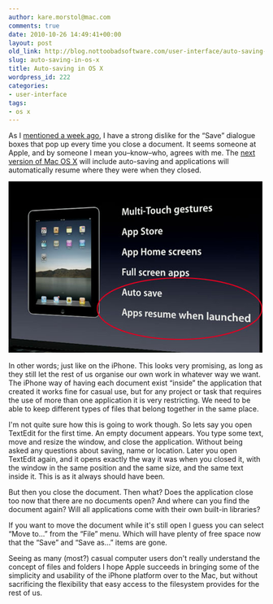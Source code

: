 ```yaml
---
author: kare.morstol@mac.com
comments: true
date: 2010-10-26 14:49:41+00:00
layout: post
old_link: http://blog.nottoobadsoftware.com/user-interface/auto-saving-in-os-x/
slug: auto-saving-in-os-x
title: Auto-saving in OS X
wordpress_id: 222
categories:
- user-interface
tags:
- os x
---
```


As I [mentioned a week ago](/blog/user-interface/dumbest-question-ever/), I have a strong dislike for the “Save” dialogue boxes that pop up every time you close a document. It seems someone at Apple, and by someone I mean you–know–who, agrees with me. The [next version of Mac OS X](http://www.apple.com/macosx/lion/) will include auto-saving and applications will automatically resume where they were when they closed.

<!-- more -->

![ Slide onstage at an Apple keynote event where they introduce auto saving in macOS ](/media/old/030726-resume.jpg)

In other words; just like on the iPhone. This looks very promising, as long as they still let the rest of us organise our own work in whatever way we want. The iPhone way of having each document exist “inside” the application that created it works fine for casual use, but for any project or task that requires the use of more than one application it is very restricting. We need to be able to keep different types of files that belong together in the same place.

I'm not quite sure how this is going to work though. So lets say you open TextEdit for the first time. An empty document appears. You type some text, move and resize the window, and close the application. Without being asked any questions about saving, name or location. Later you open TextEdit again, and it opens exactly the way it was when you closed it, with the window in the same position and the same size, and the same text inside it. This is as it always should have been.

But then you close the document. Then what? Does the application close too now that there are no documents open? And where can you find the document again? Will all applications come with their own built-in libraries?

If you want to move the document while it's still open I guess you can select “Move to…” from the “File” menu. Which will have plenty of free space now that the “Save” and “Save as…” items are gone.

Seeing as many (most?) casual computer users don't really understand the concept of files and folders I hope Apple succeeds in bringing some of the simplicity and usability of the iPhone platform over to the Mac, but without sacrificing the flexibility that easy access to the filesystem provides for the rest of us.
